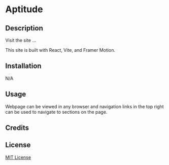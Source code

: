 # Aptitude

## Description

Visit the site ...

This site is built with React, Vite, and Framer Motion.

## Installation

N/A

## Usage

Webpage can be viewed in any browser and navigation links in the top right can be used to navigate to sections on the page.

## Credits

## License

[MIT License](https://opensource.org/license/mit)
